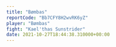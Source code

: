 ```yaml
---
title: "Bømbas"
reportCode: "Bb7CFY8H2wvRK6yZ"
player: "Bømbas"
fight: "Kael'thas Sunstrider"
date: 2021-10-27T18:44:38.310000+00:00
---
```

